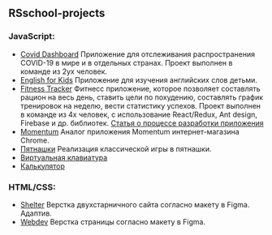 ## RSschool-projects 
### JavaScript:
+ [Covid Dashboard](https://rolling-scopes-school.github.io/janeellison-JS2020Q3/covid-dashboard/build/)
Приложение для отслеживания распространения COVID-19 в мире и в отдельных странах. Проект выполнен в команде из 2ух человек.
+ [English for Kids](https://rolling-scopes-school.github.io/janeellison-JS2020Q3/english-for-kids/dist/)
Приложение для изучения английских слов детьми.
+ [Fitness Tracker](https://rs-fitness-tracker-prod.web.app/)
Фитнесс приложение, которое позволяет составлять рацион на весь день, ставить цели по похудению, составлять график тренировок на неделю, вести статистику успехов. Проект выполнен в команде из 4х человек, с использование React/Redux, Ant design, Firebase и др. библиотек. 
[Статья о процессе разработки приложения](https://asekerich99.medium.com/fitness-tracker-cfea48f44ef4)
+ [Momentum](https://rolling-scopes-school.github.io/janeellison-JS2020Q3/momentum/)
Аналог приложения Momentum интернет-магазина Chrome.
+ [Пятнашки](https://rolling-scopes-school.github.io/janeellison-JS2020Q3/gem-puzzle/) 
Реализация классической игры в пятнашки. 
+ [Виртуальная клавиатура](https://rolling-scopes-school.github.io/janeellison-JS2020Q3/virtual-keyboard/)
+ [Калькулятор](https://rolling-scopes-school.github.io/janeellison-JS2020Q3/calculator/)
### HTML/CSS:
+ [Shelter](https://rolling-scopes-school.github.io/janeellison-JS2020Q3/shelter/pages/main/index.html)
 Верстка двухстарничного сайта согласно макету в Figma. Адаптив.
+ [Webdev](https://rolling-scopes-school.github.io/janeellison-JS2020Q3/webdev/)
Верстка страницы согласно макету в Figma. 
